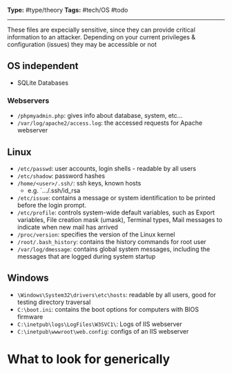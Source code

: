 **Type:** #type/theory
**Tags:** #tech/OS #todo 

---
These files are expecially sensitive, since they can provide critical information to an attacker. Depending on your current privileges & configuration (issues) they may be accessible or not
## OS independent
- SQLite Databases
### Webservers
- `/phpmyadmin.php`: gives info about database, system, etc...
- `/var/log/apache2/access.log`: the accessed requests for Apache  webserver
## Linux
- `/etc/passwd`: user accounts, login shells - readable by all users
- `/etc/shadow`: password hashes
- `/home/<user>/.ssh/`: ssh keys, known hosts
	- e.g. `.../.ssh/id_rsa
- `/etc/issue`: contains a message or system identification to be printed before the login prompt.  
- `/etc/profile`: controls system-wide default variables, such as Export variables, File creation mask (umask), Terminal types, Mail messages to indicate when new mail has arrived
- `/proc/version`: specifies the version of the Linux kernel  
- `/root/.bash_history`: contains the history commands for root user  
- `/var/log/dmessage`: contains global system messages, including the messages that are logged during system startup  
## Windows
- `\Windows\System32\drivers\etc\hosts`: readable by all users, good for testing directory traversal
- `C:\boot.ini`: contains the boot options for computers with BIOS firmware
- `C:\inetpub\logs\LogFiles\W3SVC1\`: Logs of IIS webserver
- `C:\inetpub\wwwroot\web.config`: configs of an IIS webserver
# What to look for generically




